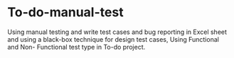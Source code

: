# To-do-manual-test
Using manual testing and write test cases and bug reporting in Excel sheet and using a black-box technique for design test cases, Using Functional and Non- Functional test type in To-do project.
